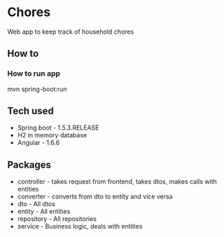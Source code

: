 # Chores

Web app to keep track of household chores

## How to

### How to run app
mvn spring-boot:run

## Tech used
* Spring boot - 1.5.3.RELEASE
* H2 in memory database
* Angular - 1.6.6

## Packages
* controller - takes request from frontend, takes dtos, makes calls with entities
* converter - converts from dto to entity and vice versa
* dto - All dtos
* entity - All entities
* repository - All repositories
* service - Business logic, deals with entities
